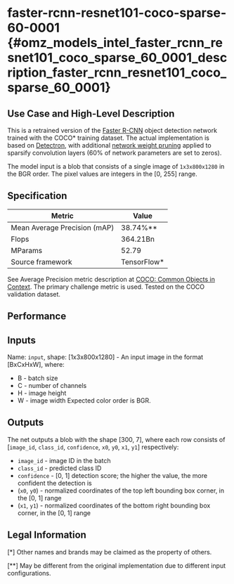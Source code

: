 # faster-rcnn-resnet101-coco-sparse-60-0001 {#omz_models_intel_faster_rcnn_resnet101_coco_sparse_60_0001_description_faster_rcnn_resnet101_coco_sparse_60_0001}

## Use Case and High-Level Description

This is a retrained version of the [Faster R-CNN](https://arxiv.org/abs/1506.01497) object detection network trained with the COCO\* training dataset.
The actual implementation is based on [Detectron](https://github.com/facebookresearch/detectron2),
with additional [network weight pruning](https://arxiv.org/abs/1710.01878) applied to sparsify convolution layers (60% of network parameters are set to zeros).

The model input is a blob that consists of a single image of `1x3x800x1280` in the BGR order. The pixel values are integers in the [0, 255] range.

## Specification

| Metric                       | Value        |
|------------------------------|--------------|
| Mean Average Precision (mAP) | 38.74%\**    |
| Flops                        | 364.21Bn     |
| MParams                      | 52.79        |
| Source framework             | TensorFlow\* |

See Average Precision metric description at [COCO: Common Objects in Context](http://cocodataset.org/#detection-eval). The primary challenge metric is used. Tested on the COCO validation dataset.

## Performance

## Inputs

Name: `input`, shape: [1x3x800x1280] - An input image in the format [BxCxHxW],
where:
  - B - batch size
  - C - number of channels
  - H - image height
  - W - image width
Expected color order is BGR.

## Outputs

The net outputs a blob with the shape [300, 7], where each row consists of [`image_id`, `class_id`, `confidence`, `x0`, `y0`, `x1`, `y1`] respectively:
- `image_id` - image ID in the batch
- `class_id` - predicted class ID
- `confidence` - [0, 1] detection score; the higher the value, the more confident the detection is 
- (`x0`, `y0`) - normalized coordinates of the top left bounding box corner, in the [0, 1] range
- (`x1`, `y1`) - normalized coordinates of the bottom right bounding box corner, in the [0, 1] range

## Legal Information
[\*] Other names and brands may be claimed as the property of others.

[\**] May be different from the original implementation due to different input configurations.
